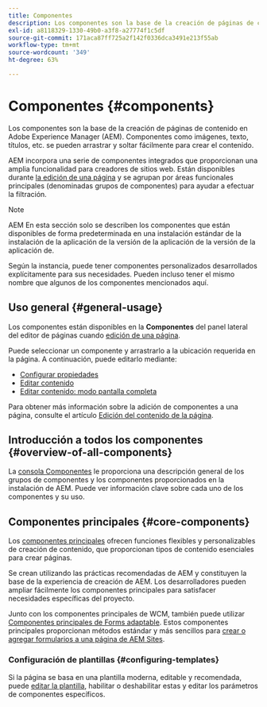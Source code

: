 ```yaml
---
title: Componentes
description: Los componentes son la base de la creación de páginas de contenido en AEM.
exl-id: a8118329-1330-49b0-a3f8-a27774f1c5df
source-git-commit: 171aca87ff725a2f142f0336dca3491e213f55ab
workflow-type: tm+mt
source-wordcount: '349'
ht-degree: 63%

---
```


# Componentes {#components}

Los componentes son la base de la creación de páginas de contenido en Adobe Experience Manager (AEM). Componentes como imágenes, texto, títulos, etc. se pueden arrastrar y soltar fácilmente para crear el contenido.

AEM incorpora una serie de componentes integrados que proporcionan una amplia funcionalidad para creadores de sitios web. Están disponibles durante [la edición de una página](/help/sites-cloud/authoring/fundamentals/editing-content.md) y se agrupan por áreas funcionales principales (denominadas grupos de componentes) para ayudar a efectuar la filtración.

>[!NOTE]
>
>AEM En esta sección solo se describen los componentes que están disponibles de forma predeterminada en una instalación estándar de la instalación de la aplicación de la versión de la aplicación de la versión de la aplicación de.
>
>Según la instancia, puede tener componentes personalizados desarrollados explícitamente para sus necesidades. Pueden incluso tener el mismo nombre que algunos de los componentes mencionados aquí.

## Uso general   {#general-usage}

Los componentes están disponibles en la **Componentes** del panel lateral del editor de páginas cuando [edición de una página](/help/sites-cloud/authoring/fundamentals/editing-content.md).

Puede seleccionar un componente y arrastrarlo a la ubicación requerida en la página. A continuación, puede editarlo mediante:

* [Configurar propiedades](/help/sites-cloud/authoring/fundamentals/page-properties.md)
* [Editar contenido](/help/sites-cloud/authoring/fundamentals/editing-content.md)
* [Editar contenido: modo pantalla completa](/help/sites-cloud/authoring/fundamentals/editing-content.md#edit-content-full-screen-mode)

Para obtener más información sobre la adición de componentes a una página, consulte el artículo [Edición del contenido de la página](/help/sites-cloud/authoring/fundamentals/editing-content.md).

## Introducción a todos los componentes {#overview-of-all-components}

La [consola Componentes](/help/sites-cloud/authoring/features/components-console.md) le proporciona una descripción general de los grupos de componentes y los componentes proporcionados en la instalación de AEM. Puede ver información clave sobre cada uno de los componentes y su uso.

## Componentes principales  {#core-components}

Los [componentes principales](https://experienceleague.adobe.com/docs/experience-manager-core-components/using/introduction.html?lang=es) ofrecen funciones flexibles y personalizables de creación de contenido, que proporcionan tipos de contenido esenciales para crear páginas.

Se crean utilizando las prácticas recomendadas de AEM y constituyen la base de la experiencia de creación de AEM. Los desarrolladores pueden ampliar fácilmente los componentes principales para satisfacer necesidades específicas del proyecto.

Junto con los componentes principales de WCM, también puede utilizar [Componentes principales de Forms adaptable](https://experienceleague.adobe.com/docs/experience-manager-core-components/using/adaptive-forms/introduction.html?lang=en#features). Estos componentes principales proporcionan métodos estándar y más sencillos para [crear o agregar formularios a una página de AEM Sites](/help/forms/create-or-add-an-adaptive-form-to-aem-sites-page.md).

### Configuración de plantillas {#configuring-templates}

Si la página se basa en una plantilla moderna, editable y recomendada, puede [editar la plantilla](/help/sites-cloud/authoring/features/templates.md), habilitar o deshabilitar estas y editar los parámetros de componentes específicos.
